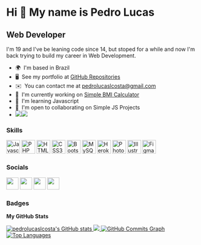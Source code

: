 Hi 👋 My name is Pedro Lucas
============================

Web Developer
-------------

I'm 19 and I've be leaning code since 14, but stoped for a while and now I'm back trying to build my career in Web Development.

*   🌍  I'm based in Brazil
*   🖥️  See my portfolio at [GitHub Repositories](http://github.com/pedrolucaslcosta?tab=repositories)
*   ✉️  You can contact me at [pedrolucaslcosta@gmail.com](mailto:pedrolucaslcosta@gmail.com)
*   🚀  I'm currently working on [Simple BMI Calculator](http://github.com/pedrolucaslcosta/BMI-calculator)
*   🧠  I'm learning Javascript
*   🤝  I'm open to collaborating on Simple JS Projects
* <a href="https://www.twitter.com/pedrolucaslco" target="_blank" rel="noreferrer"><img
                  src="https://img.shields.io/twitter/follow/pedrolucaslco?logo=twitter&style=for-the-badge&color=0891b2&labelColor=1c1917"
                /></a><a href="https://www.github.com/pedrolucaslcosta" target="_blank" rel="noreferrer"><img src="https://img.shields.io/github/followers/pedrolucaslcosta?logo=github&style=for-the-badge&color=0891b2&labelColor=1c1917" /></a>
      
### Skills

<p align="left">
    <a href="https://developer.mozilla.org/en-US/docs/Web/JavaScript" target="_blank" rel="noreferrer"><img src="https://raw.githubusercontent.com/danielcranney/readme-generator/main/public/icons/skills/javascript-colored.svg" width="36" height="36" alt="Javascript" /></a>
    <a href="https://www.php.net/" target="_blank" rel="noreferrer"><img src="https://raw.githubusercontent.com/danielcranney/readme-generator/main/public/icons/skills/php-colored.svg" width="36" height="36" alt="PHP" /></a>
    <a href="https://developer.mozilla.org/en-US/docs/Glossary/HTML5" target="_blank" rel="noreferrer"><img src="https://raw.githubusercontent.com/danielcranney/readme-generator/main/public/icons/skills/html5-colored.svg" width="36" height="36" alt="HTML5" /></a>
    <a href="https://www.w3.org/TR/CSS/#css" target="_blank" rel="noreferrer"><img src="https://raw.githubusercontent.com/danielcranney/readme-generator/main/public/icons/skills/css3-colored.svg" width="36" height="36" alt="CSS3" /></a>
    <a href="https://getbootstrap.com/" target="_blank" rel="noreferrer"><img src="https://raw.githubusercontent.com/danielcranney/readme-generator/main/public/icons/skills/bootstrap-colored.svg" width="36" height="36" alt="Bootstrap" /></a>
    <a href="https://www.mysql.com/" target="_blank" rel="noreferrer"><img src="https://raw.githubusercontent.com/danielcranney/readme-generator/main/public/icons/skills/mysql-colored.svg" width="36" height="36" alt="MySQL" /></a>
    <a href="https://www.heroku.com/" target="_blank" rel="noreferrer"><img src="https://raw.githubusercontent.com/danielcranney/readme-generator/main/public/icons/skills/heroku-colored.svg" width="36" height="36" alt="Heroku" /></a>
    <a href="https://www.adobe.com/uk/products/photoshop.html" target="_blank" rel="noreferrer"><img src="https://raw.githubusercontent.com/danielcranney/readme-generator/main/public/icons/skills/photoshop-colored.svg" width="36" height="36" alt="Photoshop" /></a>
    <a href="adobe.com/uk/products/illustrator.html" target="_blank" rel="noreferrer"><img src="https://raw.githubusercontent.com/danielcranney/readme-generator/main/public/icons/skills/illustrator-colored.svg" width="36" height="36" alt="Illustrator" /></a>
    <a href="https://www.figma.com/" target="_blank" rel="noreferrer"><img src="https://raw.githubusercontent.com/danielcranney/readme-generator/main/public/icons/skills/figma-colored.svg" width="36" height="36" alt="Figma" /></a>
</p>
                    
### Socials
                  
<p align="left">
    <a href="https://www.github.com/pedrolucaslcosta" target="_blank" rel="noreferrer"><img src="https://raw.githubusercontent.com/danielcranney/readme-generator/main/public/icons/socials/github.svg" width="32" height="32" /></a>            
    <a href="http://www.instagram.com/pedrolucaslco" target="_blank" rel="noreferrer"><img src="https://raw.githubusercontent.com/danielcranney/readme-generator/main/public/icons/socials/instagram.svg" width="32" height="32" /></a>
    <a href="https://www.linkedin.com/in/pedrolucaslcosta" target="_blank" rel="noreferrer"><img src="https://raw.githubusercontent.com/danielcranney/readme-generator/main/public/icons/socials/linkedin.svg" width="32" height="32" /></a>
    <a href="https://www.twitter.com/pedrolucaslco" target="_blank" rel="noreferrer"><img src="https://raw.githubusercontent.com/danielcranney/readme-generator/main/public/icons/socials/twitter.svg" width="32" height="32" /></a>
</p>
    
### Badges

<b>My GitHub Stats</b>

<a href="http://www.github.com/pedrolucaslcosta">
    <img src="https://github-readme-stats.vercel.app/api?username=pedrolucaslcosta&show_icons=true&hide=&count_private=true&title_color=0891b2&text_color=ffffff&icon_color=0891b2&bg_color=1c1917&hide_border=true&show_icons=true" alt="pedrolucaslcosta's GitHub stats" />
</a>
<a href="http://www.github.com/pedrolucaslcosta">
    <img src="https://github-readme-streak-stats.herokuapp.com/?user=pedrolucaslcosta&stroke=ffffff&background=1c1917&ring=0891b2&fire=0891b2&currStreakNum=ffffff&currStreakLabel=0891b2&sideNums=ffffff&sideLabels=ffffff&dates=ffffff&hide_border=true" />
</a>
<a href="http://www.github.com/pedrolucaslcosta">
    <img src="https://activity-graph.herokuapp.com/graph?username=pedrolucaslcosta&bg_color=1c1917&color=ffffff&line=0891b2&point=ffffff&area_color=1c1917&area=true&hide_border=true&custom_title=GitHub%20Commits%20Graph" alt="GitHub Commits Graph" />
</a>
<a href="https://github.com/pedrolucaslcosta" align="left">
    <img src="https://github-readme-stats.vercel.app/api/top-langs/?username=pedrolucaslcosta&langs_count=10&title_color=0891b2&text_color=ffffff&icon_color=0891b2&bg_color=1c1917&hide_border=true&locale=en&custom_title=Top%20%Languages" alt="Top Languages" />
</a>
    
